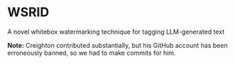 # WSRID
A novel whitebox watermarking technique for tagging LLM-generated text

**Note:** Creighton contributed substantially, but his GitHub account has been erroneously banned, so we had to make commits for him.
